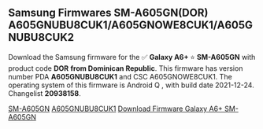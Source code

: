 <h2>Samsung Firmwares SM-A605GN(DOR) A605GNUBU8CUK1/A605GNOWE8CUK1/A605GNUBU8CUK2</h2>
Download the Samsung firmware for the ✅ <strong>Galaxy A6+ </strong> ⭐ <strong>SM-A605GN</strong> with product code <strong>DOR</strong> <strong> from Dominican Republic</strong>. This firmware has version number PDA <strong>A605GNUBU8CUK1</strong> and CSC A605GNOWE8CUK1. The operating system of this firmware is Android Q , with build date 2021-12-24. Changelist <strong>20938158</strong>.

[SM-A605GN](https://samfirm.shop/samsung/model/SM-A605GN)
[A605GNUBU8CUK1](https://samfirm.shop/samsung/pda/A605GNUBU8CUK1)
[Download Firmware Galaxy A6+ SM-A605GN](https://samfirm.shop/samsung/firmware/484970)
